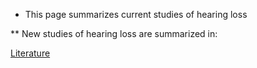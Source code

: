 * This page summarizes current studies of hearing loss


** New studies of hearing loss are summarized in: 

[Literature](./literature.org)

